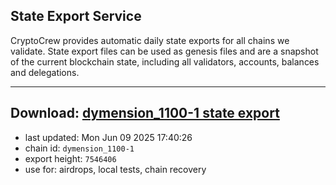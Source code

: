## State Export Service
CryptoCrew provides automatic daily state exports for all chains we validate. State export files can be used as genesis files and are a snapshot of the current blockchain state, including all validators, accounts, balances and delegations.

---
**Download: [dymension_1100-1 state export](https://dl-eu2.ccvalidators.com/SERVICE/dymension/dymension_1100-1_export_7546406.json)**
---

- last updated: Mon Jun 09 2025 17:40:26
- chain id: `dymension_1100-1`
- export height: `7546406`
- use for: airdrops, local tests, chain recovery
